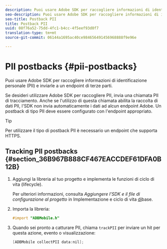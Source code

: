 ```yaml
---
description: Puoi usare Adobe SDK per raccogliere informazioni di identificazione personale (PII) e inviarle a un endpoint di terze parti.
seo-description: Puoi usare Adobe SDK per raccogliere informazioni di identificazione personale (PII) e inviarle a un endpoint di terze parti.
seo-title: Postback PII
title: Postback PII
uuid: 08f76a52-75dd-4fc1-b4cc-4f5eef93d0f7
translation-type: tm+mt
source-git-commit: 06144a1695ac40ce984656491456968888f9e96e

---
```



# PII postbacks {#pii-postbacks}

Puoi usare Adobe SDK per raccogliere informazioni di identificazione personale (PII) e inviarle a un endpoint di terze parti.

Se desideri utilizzare Adobe SDK per raccogliere PII, invia una chiamata PII di tracciamento. Anche se l'utilizzo di questa chiamata abilita la raccolta di dati PII, l'SDK non invia automaticamente i dati ad alcun endpoint Adobe. Un postback di tipo PII deve essere configurato con l'endpoint appropriato.

>[!TIP]
>
>Per utilizzare il tipo di postback PII è necessario un endpoint che supporta HTTPS.

## Tracking PII postbacks {#section_36B967B888CF467EACCDEF61DFA0B12B}

1. Aggiungi la libreria al tuo progetto e implementa le funzioni di ciclo di vita (lifecycle).

   Per ulteriori informazioni, consulta *Aggiungere l’SDK e il file di configurazione al progetto* in Implementazione e ciclo di vita [di](/help/ios/getting-started/dev-qs.md)base.
1. Importa la libreria:

   ```objective-c
   #import "ADBMobile.h"
   ```

1. Quando sei pronto a catturare PII, chiama `trackPII` per inviare un hit per questa azione, evento o visualizzazione:

   ```objective-c
   [ADBMobile collectPII data:nil];
   ```

